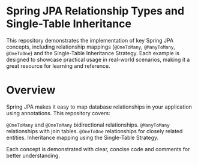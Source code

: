 # **Spring JPA Relationship Types and Single-Table Inheritance**
This repository demonstrates the implementation of key Spring JPA concepts, including relationship mappings (`@OneToMany`, `@ManyToMany`, `@OneToOne`) and the Single-Table Inheritance Strategy. Each example is designed to showcase practical usage in real-world scenarios, making it a great resource for learning and reference.

# **Overview**
Spring JPA makes it easy to map database relationships in your application using annotations. This repository covers:

`@OneToMany` and `@OneToMany` bidirectional relationships.
`@ManyToMany` relationships with join tables.
`@OneToOne` relationships for closely related entities.
Inheritance mapping using the Single-Table Strategy.

Each concept is demonstrated with clear, concise code and comments for better understanding.
